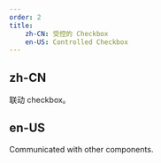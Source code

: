 ```yaml
---
order: 2
title:
    zh-CN: 受控的 Checkbox
    en-US: Controlled Checkbox
---
```


## zh-CN

联动 checkbox。

## en-US

Communicated with other components.


